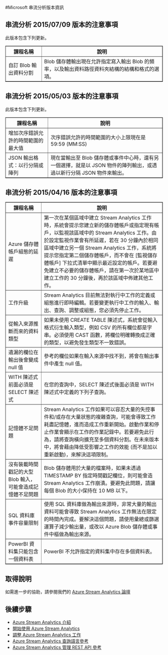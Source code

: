 <properties 
	pageTitle="Azure Stream Analytics 版本資訊 |Azure" 
	description="Azure Stream Analytics 版本資訊" 
	services="stream-analytics" 
	documentationCenter="" 
	authors="jeffstokes72" 
	manager="paulettm" 
	editor="cgronlun"/>

<tags 
	ms.service="stream-analytics" 
	ms.devlang="na" 
	ms.topic="article" 
	ms.tgt_pltfrm="na" 
	ms.workload="data-services" 
	ms.date="07/09/2015" 
	ms.author="jeffstok"/>

#Microsoft 串流分析版本資訊

## 串流分析 2015/07/09 版本的注意事項 ##

此版本包含下列更新。

<table border="1">
<tr>
<th>課程名稱</th>
<th>說明</th>
</tr>

<tr>
<td>自訂 Blob 輸出資料分割</td>
<td>Blob 儲存體輸出現在允許指定寫入輸出 Blob 的頻率，以及輸出資料路徑資料夾結構的結構和格式的選項。</td>
</tr>
</table>

## 串流分析 2015/05/03 版本的注意事項 ##

此版本包含下列更新。

<table border="1">
<tr>
<th>課程名稱</th>
<th>說明</th>
</tr>

<tr>
<td>增加次序錯誤允許的時間範圍的最大值</td>
<td>次序錯誤允許的時間範圍的大小上限現在是 59:59 (MM:SS)</td>
</tr>

<tr>
<td>JSON 輸出格式：以行分隔或陣列</td>
<td>現在當輸出至 Blob 儲存體或事件中心時，還有另一個選擇，就是以 JSON 物件的陣列輸出，或透過以新行分隔 JSON 物件來輸出。</td>
</tr>
</table>

## 串流分析 2015/04/16 版本的注意事項 ##

<table border="1">
<tr>
<th>課程名稱</th>
<th>說明</th>
</tr>

<tr>
<td>Azure 儲存體帳戶組態的延遲</td>
<td>第一次在某個區域中建立 Stream Analytics 工作時，系統會提示您建立新的儲存體帳戶或指定現有帳戶，以監視該區域中的 Stream Analytics 工作。由於設定監視作業會有所延遲，若在 30 分鐘內於相同區域中建立另一個 Stream Analytics 工作，系統將提示您指定第二個儲存體帳戶，而不會在 [監視儲存體帳戶] 下拉式清單中顯示最近設定的帳戶。若要避免建立不必要的儲存體帳戶，請在第一次於某地區中建立工作的 30 分鐘後，再於該區域中佈建其他工作。</td>
</tr>

<tr>
<td>工作升級</td>
<td>Stream Analytics 目前無法對執行中工作的定義或組態進行即時編輯。若要變更執行中工作的輸入、輸出、查詢、調整或組態，您必須先停止工作。</td>
</tr>

<tr>
<td>從輸入來源推斷而來的資料類型</td>
<td>如果未使用 CREATE TABLE 陳述式，系統會從輸入格式衍生輸入類型，例如 CSV 的所有欄位都是字串。必須使用 CAST 函數，將欄位明確轉換成正確的類型，以避免發生類型不一致錯誤。</td>
</tr>

<tr>
<td>遺漏的欄位在輸出後會變成 null 值</td>
<td>參考的欄位如果在輸入來源中找不到，將會在輸出事件中產生 null 值。</td>
</tr>

<tr>
<td>WITH 陳述式前面必須是 SELECT 陳述式</td>
<td>在您的查詢中，SELECT 陳述式後面必須是 WITH 陳述式中定義的下列子查詢。</td>
</tr>

<tr>
<td>記憶體不足問題</td>
<td>Stream Analytics 工作如果可以容忍大量的失控事件和/或存在大量狀態的複雜查詢，可能會導致工作耗盡記憶體，進而造成工作重新開始。啟動作業和停止作業會顯示在工作的作業記錄中。若要避免此行為，請將查詢橫向擴充至多個資料分割。在未來版本中，將會藉由降低受影響之工作的效能 (而不是加以重新啟動)，來解決這項限制。</td>
</tr>

<tr>
<td>沒有裝載時間戳記的大型 Blob 輸入，可能會造成記憶體不足問題</td>
<td>Blob 儲存體用於大量的檔案時，如果未透過 TIMESTAMP BY 指定時間戳記欄位，則可能會造 Stream Analytics 工作崩潰。要避免此問題，請讓每個 Blob 的大小保持在 10 MB 以下。</td>
</tr>

<tr>
<td>SQL 資料庫事件容量限制</td>
<td>使用 SQL 資料庫做為輸出來源時，非常大量的輸出資料可能會導致 Stream Analytics 工作無法在限定的時間內完成。要解決這個問題，請使用彙總或篩選運算子減少輸出量，或改以 Azure Blob 儲存體或事件中樞做為輸出來源。</td>
</tr>

<tr>
<td>PowerBI 資料集只能包含一個資料表</td>
<td>PowerBI 不允許指定的資料集中存在多個資料表。</td>
</tr>
</table>

## 取得說明
如需進一步的協助，請參閱我們的 [Azure Stream Analytics 論壇](https://social.msdn.microsoft.com/Forums/en-US/home?forum=AzureStreamAnalytics)

## 後續步驟

- [Azure Stream Analytics 介紹](stream-analytics-introduction.md)
- [開始使用 Azure Stream Analytics](../stream.analytics.get.started.md)
- [調整 Azure Stream Analytics 工作](stream-analytics-scale-jobs.md)
- [Azure Stream Analytics 查詢語言參考](https://msdn.microsoft.com/library/azure/dn834998.aspx)
- [Azure Stream Analytics 管理 REST API 參考](https://msdn.microsoft.com/library/azure/dn835031.aspx)
 

<!---HONumber=July15_HO2-->